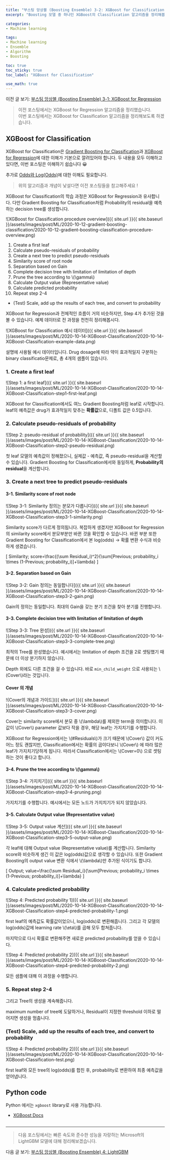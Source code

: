 ```yaml
---
title: "부스팅 앙상블 (Boosting Ensemble) 3-2: XGBoost for Classification"
excerpt: "Boosting 모델 중 하나인 XGBoost의 Classification 알고리즘을 정리해봅시다"

categories:
- Machine learning

tags:
- Machine learning
- Ensemble
- Algorithm
- Boosting

toc: true
toc_sticky: true
toc_label: "XGBoost for Classification"

use_math: true
---
```


이전 글 보기: [부스팅 앙상블 (Boosting Ensemble) 3-1: XGBoost for Regression](https://tyami.github.io/machine%20learning/ensemble-6-boosting-XGBoost-regression/)

> 이전 포스팅에서는 XGBoost for Regression 알고리즘을 정리했습니다.  
> 이번 포스팅에서는 XGBoost for Classification 알고리즘을 정리해보도록 하겠습니다.

## XGBoost for Classification

XGBoost for Classification은 [Gradient Boosting for Classification](https://tyami.github.io/machine%20learning/ensemble-5-boosting-gradient-boosting-classification/)과 [XGBoost for Regression](https://tyami.github.io/machine%20learning/ensemble-6-boosting-XGBoost-regression/)에 대한 이해가 기본으로 깔려있어야 합니다. 두 내용을 모두 이해하고 있다면, 이번 포스팅은 이해하기 쉽습니다 😀

추가로 [Odds와 Log(Odds)](https://tyami.github.io/machine%20learning/machine-learning-1-odds-log-odds/)에 대한 이해도 필요합니다.

> 위의 알고리즘과 개념이 낯설다면 이전 포스팅들을 참고해주세요 !

XGBoost for Classification의 학습 과정은 XGBoost for Regression과 유사합니다. 다만 Gradient Boosting for Classification처럼 Probability의 residual을 예측하는 decision tree를 생성합니다.

![XGBoost for Classification procedure overview]({{ site.url }}{{ site.baseurl }}/assets/images/post/ML/2020-10-12-gradient-boosting-classification/2020-10-12-gradient-boosting-classification-procedure-overview.png)

1. Create a first leaf
2. Calculate pseudo-residuals of probability
3. Create a next tree to predict pseudo-residuals
  1. Similarity score of root node
  2. Separation based on Gain
  3. Complete decision tree with limitation of limitation of depth
  4. Prune the tree according to \\(\gamma\\)
  5. Calculate Output value (Representative value)
4. Calculate predicted probability
5. Repeat step 2-4

- (Test) Scale, add up the results of each tree, and convert to probability

XGBoost for Regression과 전체적인 흐름이 거의 비슷하지만, Step 4가 추가된 것을 볼 수 있습니다. 예제 데이터로 전 과정을 천천히 정리해봅시다.

![XGBoost for Classification 예시 데이터]({{ site.url }}{{ site.baseurl }}/assets/images/post/ML/2020-10-14-XGBoost-Classification/2020-10-14-XGBoost-Classification-example-data.png)

설명에 사용될 예시 데이터입니다. Drug dosage에 따라 약이 효과적일지 구분하는 binary classificatio문제로, 총 4개의 샘플이 있습니다.

### 1. Create a first leaf

![Step 1: a first leaf]({{ site.url }}{{ site.baseurl }}/assets/images/post/ML/2020-10-14-XGBoost-Classification/2020-10-14-XGBoost-Classification-step1-first-leaf.png)

XGBoost for Classification에서도 여느 Gradient Boosting처럼 leaf로 시작합니다. leaf의 예측값은 drug가 효과적일지 맞추는 **확률값**으로, 디폴트 값은 0.5입니다.

### 2. Calculate pseudo-residuals of probability

![Step 2: pseudo-residual of probability]({{ site.url }}{{ site.baseurl }}/assets/images/post/ML/2020-10-14-XGBoost-Classification/2020-10-14-XGBoost-Classification-step2-pseudo-residual.png)

첫 leaf 모델의 예측값이 정해졌으니, 실제값 - 예측값, 즉 pseudo-residual을 계산할 수 있습니다. Gradient Boosting for Classification에서와 동일하게, **Probability의 residual**을 계산합니다.

### 3. Create a next tree to predict pseudo-residuals

#### 3-1. Similarity score of root node

![Step 3-1: Similarity 정의는 분모가 다릅니다]({{ site.url }}{{ site.baseurl }}/assets/images/post/ML/2020-10-14-XGBoost-Classification/2020-10-14-XGBoost-Classification-step3-1-similarity.png)

Similarity score가 다르게 정의됩니다. 복잡하게 생겼지만 XGBoost for Regression의 similarity score에서 분모부분만 바뀐 것을 확인할 수 있습니다. 바뀐 부분 또한 Gradient Boosting for Classification에서 본 log(odds) -> 확률 변환 수식과 비슷하게 생겼습니다. 

\[
Similarity\; score=\frac{(\sum Residual_i)^2}{\sum[Previous\; probability_i \times (1-Previous\; probability_i)]+\lambda}
\]

#### 3-2. Separation based on Gain

![Step 3-2: Gain 정의는 동일합니다]({{ site.url }}{{ site.baseurl }}/assets/images/post/ML/2020-10-14-XGBoost-Classification/2020-10-14-XGBoost-Classification-step3-2-gain.png)

Gain의 정의는 동일합니다. 최대의 Gain을 갖는 분기 조건을 찾아 분기를 진행합니다.

#### 3-3. Complete decision tree with limitation of limitation of depth

![Step 3-3: Tree 완성]({{ site.url }}{{ site.baseurl }}/assets/images/post/ML/2020-10-14-XGBoost-Classification/2020-10-14-XGBoost-Classification-step3-3-complete-tree.png)

최적의 Tree를 완성했습니다. 예시에서는 limitation of depth 조건을 2로 셋팅했기 때문에 더 이상 분기하지 않습니다.

Depth 외에도 다른 조건을 걸 수 있습니다. 바로 `min_child_weight` 으로 사용되는 \\(Cover\\)라는 것입니다.

#### Cover 의 개념

!{Cover의 개념과 가이드]({{ site.url }}{{ site.baseurl }}/assets/images/post/ML/2020-10-14-XGBoost-Classification/2020-10-14-XGBoost-Classification-step3-3-cover.png)

Cover는 similarity score에서 분모 중 \\(\lambda\\)를 제외한 term을 의미합니다. 이 값이 \\(Cover\\) parameter 값보다 작을 경우, 해당 leaf는 가지치기를 수행합니다.

XGBoost for Regression에서는 \\(#Residuals\\)가 크기 때문에 \\(Cover\\) 값이 커도 어느 정도 괜찮지만, Classification에서는 확률의 곱이다보니 \\(Cover\\) 에 따라 많은 leaf가 가지치기당하게 됩니다. 따라서 Classification에서는 \\(Cover=0\\) 으로 셋팅하는 것이 좋다고 합니다.

#### 3-4. Prune the tree according to \\(\gamma\\)

![Step 3-4: 가지치기]({{ site.url }}{{ site.baseurl }}/assets/images/post/ML/2020-10-14-XGBoost-Classification/2020-10-14-XGBoost-Classification-step3-4-pruning.png)

가지치기를 수행합니다. 예시에서는 모든 노드가 가지치기가 되지 않았습니다.

#### 3-5. Calculate Output value (Representative value)

![Step 3-5: Output value 계산]({{ site.url }}{{ site.baseurl }}/assets/images/post/ML/2020-10-14-XGBoost-Classification/2020-10-14-XGBoost-Classification-step3-5-output-value.png)

각 leaf에 대해 Output value (Representative value)를 계산합니다. Similarity score와 비슷하게 생긴 이 값은 log(odds)값으로 생각할 수 있습니다. 또한 Gradient Boosting의 output value 변환 식에서 \\(\lambda\\)만 추가된 식이기도 합니다.

\[
Output\; value=\frac{\sum Residual_i}{\sum[Previous\; probability_i \times (1-Previous\; probability_i)]+\lambda}
\]

### 4. Calculate predicted probability

![Step 4: Predicted probability 1]({{ site.url }}{{ site.baseurl }}/assets/images/post/ML/2020-10-14-XGBoost-Classification/2020-10-14-XGBoost-Classification-step4-predicted-probability-1.png)

first leaf의 예측값도 확률값이었으니, log(odds)로 변환해줍니다. 그리고 각 모델의 log(odds)값에 learning rate \\(\eta\\)를 곱해 모두 합쳐줍니다.

마지막으로 다시 확률로 변환해주면 새로운 predicted probability를 얻을 수 있습니다.

![Step 4: Predicted probability 2]({{ site.url }}{{ site.baseurl }}/assets/images/post/ML/2020-10-14-XGBoost-Classification/2020-10-14-XGBoost-Classification-step4-predicted-probability-2.png)

모든 샘플에 대해 이 과정을 수행합니다.

### 5. Repeat step 2-4

그리고 Tree의 생성을 계속해줍니다.

maximum number of tree에 도달하거나, Residual이 지정한 threshold 이하로 떨어지면 생성을 멈춥니다.

### (Test) Scale, add up the results of each tree, and convert to probability

![Step 4: Predicted probability 2]({{ site.url }}{{ site.baseurl }}/assets/images/post/ML/2020-10-14-XGBoost-Classification/2020-10-14-XGBoost-Classification-test.png)

first leaf와 모든 tree의 log(odds)를 합친 후, probability로 변환하여 최종 예측값을 얻어냅니다.

## Python code
Python 에서는 `xgboost` library로 사용 가능합니다.

- [XGBoost Docs](https://xgboost.readthedocs.io/en/latest/)

```python

```

---

> 다음 포스팅에서는 빠른 속도와 준수한 성능을 자랑하는 Microsoft의 LightGBM 모델에 대해 정리해보겠습니다.

다음 글 보기: [부스팅 앙상블 (Boosting Ensemble) 4: LightGBM](https://tyami.github.io/machine%20learning/ensemble-8-boosting-LightGBM/)
